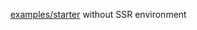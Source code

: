 [examples/starter](https://github.com/vitejs/vite-plugin-react/tree/main/packages/plugin-rsc/examples/starter) without SSR environment

